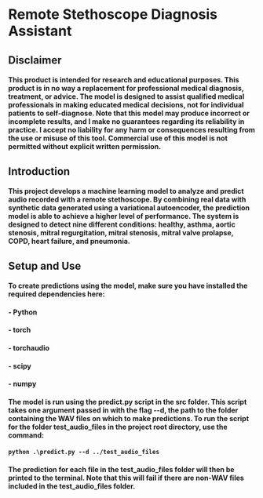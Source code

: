 # Remote Stethoscope Diagnosis Assistant

## Disclaimer
#### This product is intended for research and educational purposes. This product is in no way a replacement for professional medical diagnosis, treatment, or advice. The model is designed to assist qualified medical professionals in making educated medical decisions, not for individual patients to self-diagnose. Note that this model may produce incorrect or incomplete results, and I make no guarantees regarding its reliability in practice. I accept no liability for any harm or consequences resulting from the use or misuse of this tool. Commercial use of this model is not permitted without explicit written permission.

## Introduction
#### This project develops a machine learning model to analyze and predict audio recorded with a remote stethoscope. By combining real data with synthetic data generated using a variational autoencoder, the prediction model is able to achieve a higher level of performance. The system is designed to detect nine different conditions: healthy, asthma, aortic stenosis, mitral regurgitation, mitral stenosis, mitral valve prolapse, COPD, heart failure, and pneumonia.

## Setup and Use
#### To create predictions using the model, make sure you have installed the required dependencies here:
#### - Python
#### - torch
#### - torchaudio
#### - scipy
#### - numpy

#### The model is run using the predict.py script in the src folder. This script takes one argument passed in with the flag --d, the path to the folder containing the WAV files on which to make predictions. To run the script for the folder test_audio_files in the project root directory, use the command:
#### ```python .\predict.py --d ../test_audio_files```

#### The prediction for each file in the test_audio_files folder will then be printed to the terminal. Note that this will fail if there are non-WAV files included in the test_audio_files folder.
